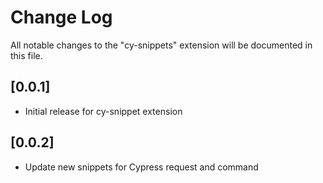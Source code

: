 # Change Log

All notable changes to the "cy-snippets" extension will be documented in this file.

## [0.0.1]

- Initial release for cy-snippet extension

## [0.0.2]

- Update new snippets for Cypress request and command
